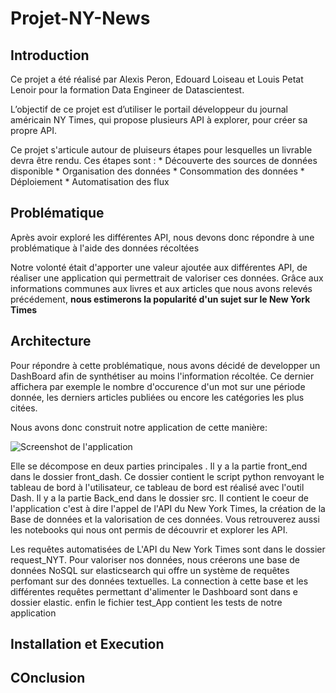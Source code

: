 # Projet-NY-News

## Introduction
Ce projet a été réalisé par Alexis Peron, Edouard Loiseau et Louis Petat Lenoir pour la formation Data Engineer de Datascientest.

L’objectif de ce projet est d’utiliser le portail développeur du journal américain NY Times, qui propose plusieurs API à explorer, pour créer sa propre API. 

Ce projet s'articule autour de pluiseurs étapes pour lesquelles un livrable devra être rendu. Ces étapes sont :
        * Découverte des sources de données disponible
        * Organisation des données
        * Consommation des données
        * Déploiement
        * Automatisation des flux

## Problématique

Après avoir exploré les différentes API, nous devons donc répondre à une problématique à l'aide des données récoltées

Notre volonté était d'apporter une valeur ajoutée aux différentes API, de réaliser une application qui permettrait de valoriser ces données. Grâce aux informations communes aux livres et aux articles que nous avons relevés précédement, 
**nous estimerons la popularité d'un sujet sur le New York Times**
      
## Architecture 

Pour répondre à cette problématique, nous avons décidé de developper un DashBoard afin de synthétiser au moins l'information récoltée. Ce dernier affichera par exemple le nombre d'occurence d'un mot sur une période donnée, les derniers articles publiées ou encore les catégories les plus citées.

Nous avons donc construit notre application de cette manière:

![Screenshot de l'application](https://github.com/Hedokun/Projet-NY-News/edit/main/archi_glob2.png)

Elle se décompose en deux parties principales . 
Il y a la partie front_end dans le dossier front_dash. Ce dossier contient le script python renvoyant le tableau de bord à l'utilisateur, ce tableau de bord est réalisé avec l'outil Dash.
Il y a la partie Back_end dans le dossier src. Il contient le coeur de l'application c'est à dire l'appel de l'API du New York Times, la création de la Base de données et la valorisation de ces données. Vous retrouverez aussi les notebooks qui nous ont permis de découvrir et explorer les API.  

Les requêtes automatisées de L'API du New York Times sont dans le dossier request_NYT. Pour valoriser nos données, nous créerons une base de données NoSQL sur elasticsearch qui offre un système de requêtes perfomant sur des données textuelles. La connection à cette base et les différentes requêtes permettant d'alimenter le Dashboard sont dans e dossier elastic.
enfin le fichier test_App contient les tests de notre application


## Installation et Execution 

## COnclusion
